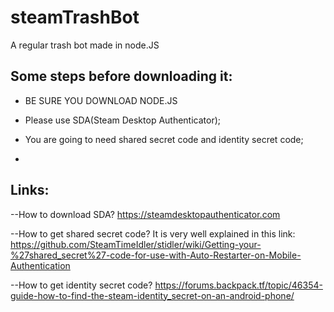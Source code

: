 # steamTrashBot
A regular trash bot made in node.JS

## Some steps before downloading it:

- BE SURE YOU DOWNLOAD NODE.JS

- Please use SDA(Steam Desktop Authenticator);

- You are going to need shared secret code and identity secret code;

- 

## Links:

--How to download SDA?
https://steamdesktopauthenticator.com

--How to get shared secret code?
It is very well explained in this link:
https://github.com/SteamTimeIdler/stidler/wiki/Getting-your-%27shared_secret%27-code-for-use-with-Auto-Restarter-on-Mobile-Authentication

--How to get identity secret code?
https://forums.backpack.tf/topic/46354-guide-how-to-find-the-steam-identity_secret-on-an-android-phone/

# 
